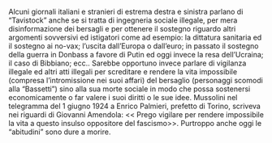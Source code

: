 Alcuni giornali italiani e stranieri di estrema destra e sinistra parlano di “Tavistock” anche se si tratta di ingegneria sociale illegale, per mera disinformazione dei bersagli e per ottenere il sostegno riguardo altri argomenti sovversivi ed istigatori come ad esempio: la dittatura sanitaria ed il sostegno ai no-vax; l’uscita dall’Europa o dall’euro; in passato il sostegno della guerra in Donbass a favore di Putin ed oggi invece la resa dell’Ucraina; il caso di Bibbiano; ecc.. Sarebbe opportuno invece parlare di vigilanza illegale ed altri atti illegali per screditare e rendere la vita impossibile (compresa l’intromissione nei suoi affari) del bersaglio (personaggi scomodi alla “Bassetti”) sino alla sua morte sociale in modo che possa sostenersi economicamente o far valere i suoi diritti o le sue idee. Mussolini nel telegramma del 1 giugno 1924 a Enrico Palmieri, prefetto di Torino, scriveva nei riguardi di Giovanni Amendola: << Prego vigilare per rendere impossibile la vita a questo insulso oppositore del fascismo>>. Purtroppo anche oggi le “abitudini” sono dure a morire.
